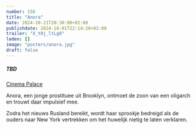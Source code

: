 ```yaml
---
number: 158
title: "Anora"
date: 2024-10-21T20:30:00+02:00
publishdate: 2024-10-01T22:14:26+02:00
trailer: "X_t0j_ltLg0"
leden: []
image: "posters/anora.jpg"
draft: false
---
```


##### TBD

[Cinema Palace](https://cinema-palace.be/nl/film/anora)

Anora, een jonge prostituee uit Brooklyn, ontmoet de zoon van een oligarch en trouwt
daar impulsief mee. 
<!--more-->
Zodra het nieuws Rusland bereikt, wordt haar sprookje bedreigd als de ouders naar
New York vertrekken om het huwelijk nietig te laten verklaren.
